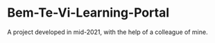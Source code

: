 # Bem-Te-Vi-Learning-Portal
 A project developed in mid-2021, with the help of a colleague of mine.

